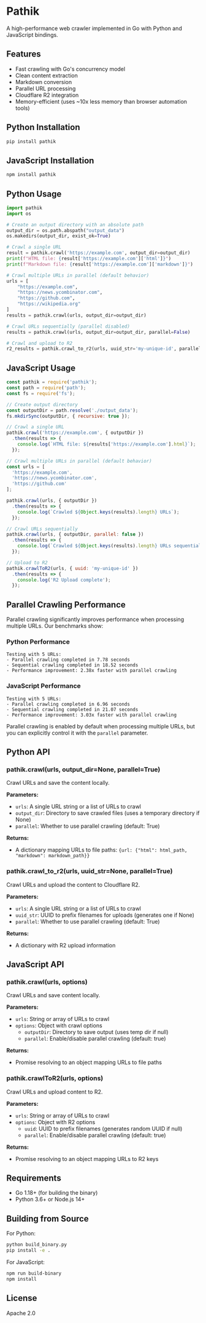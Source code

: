 # Pathik

A high-performance web crawler implemented in Go with Python and JavaScript bindings.

## Features

- Fast crawling with Go's concurrency model
- Clean content extraction
- Markdown conversion
- Parallel URL processing
- Cloudflare R2 integration
- Memory-efficient (uses ~10x less memory than browser automation tools)

## Python Installation

```bash
pip install pathik
```

## JavaScript Installation

```bash
npm install pathik
```

## Python Usage

```python
import pathik
import os

# Create an output directory with an absolute path
output_dir = os.path.abspath("output_data")
os.makedirs(output_dir, exist_ok=True)

# Crawl a single URL
result = pathik.crawl('https://example.com', output_dir=output_dir)
print(f"HTML file: {result['https://example.com']['html']}")
print(f"Markdown file: {result['https://example.com']['markdown']}")

# Crawl multiple URLs in parallel (default behavior)
urls = [
    "https://example.com",
    "https://news.ycombinator.com",
    "https://github.com",
    "https://wikipedia.org"
]
results = pathik.crawl(urls, output_dir=output_dir)

# Crawl URLs sequentially (parallel disabled)
results = pathik.crawl(urls, output_dir=output_dir, parallel=False)

# Crawl and upload to R2
r2_results = pathik.crawl_to_r2(urls, uuid_str='my-unique-id', parallel=True)
```

## JavaScript Usage

```javascript
const pathik = require('pathik');
const path = require('path');
const fs = require('fs');

// Create output directory
const outputDir = path.resolve('./output_data');
fs.mkdirSync(outputDir, { recursive: true });

// Crawl a single URL
pathik.crawl('https://example.com', { outputDir })
  .then(results => {
    console.log(`HTML file: ${results['https://example.com'].html}`);
  });

// Crawl multiple URLs in parallel (default behavior)
const urls = [
  'https://example.com',
  'https://news.ycombinator.com',
  'https://github.com'
];

pathik.crawl(urls, { outputDir })
  .then(results => {
    console.log(`Crawled ${Object.keys(results).length} URLs`);
  });

// Crawl URLs sequentially
pathik.crawl(urls, { outputDir, parallel: false })
  .then(results => {
    console.log(`Crawled ${Object.keys(results).length} URLs sequentially`);
  });

// Upload to R2
pathik.crawlToR2(urls, { uuid: 'my-unique-id' })
  .then(results => {
    console.log('R2 Upload complete');
  });
```

## Parallel Crawling Performance

Parallel crawling significantly improves performance when processing multiple URLs. Our benchmarks show:

### Python Performance

```
Testing with 5 URLs:
- Parallel crawling completed in 7.78 seconds
- Sequential crawling completed in 18.52 seconds
- Performance improvement: 2.38x faster with parallel crawling
```

### JavaScript Performance

```
Testing with 5 URLs:
- Parallel crawling completed in 6.96 seconds
- Sequential crawling completed in 21.07 seconds
- Performance improvement: 3.03x faster with parallel crawling
```

Parallel crawling is enabled by default when processing multiple URLs, but you can explicitly control it with the `parallel` parameter.

## Python API

### pathik.crawl(urls, output_dir=None, parallel=True)

Crawl URLs and save the content locally.

**Parameters:**
- `urls`: A single URL string or a list of URLs to crawl
- `output_dir`: Directory to save crawled files (uses a temporary directory if None)
- `parallel`: Whether to use parallel crawling (default: True)

**Returns:**
- A dictionary mapping URLs to file paths: `{url: {"html": html_path, "markdown": markdown_path}}`

### pathik.crawl_to_r2(urls, uuid_str=None, parallel=True)

Crawl URLs and upload the content to Cloudflare R2.

**Parameters:**
- `urls`: A single URL string or a list of URLs to crawl
- `uuid_str`: UUID to prefix filenames for uploads (generates one if None)
- `parallel`: Whether to use parallel crawling (default: True)

**Returns:**
- A dictionary with R2 upload information

## JavaScript API

### pathik.crawl(urls, options)

Crawl URLs and save content locally.

**Parameters:**
- `urls`: String or array of URLs to crawl
- `options`: Object with crawl options
  - `outputDir`: Directory to save output (uses temp dir if null)
  - `parallel`: Enable/disable parallel crawling (default: true)

**Returns:**
- Promise resolving to an object mapping URLs to file paths

### pathik.crawlToR2(urls, options)

Crawl URLs and upload content to R2.

**Parameters:**
- `urls`: String or array of URLs to crawl
- `options`: Object with R2 options
  - `uuid`: UUID to prefix filenames (generates random UUID if null)
  - `parallel`: Enable/disable parallel crawling (default: true)

**Returns:**
- Promise resolving to an object mapping URLs to R2 keys

## Requirements

- Go 1.18+ (for building the binary)
- Python 3.6+ or Node.js 14+

## Building from Source

For Python:
```bash
python build_binary.py
pip install -e .
```

For JavaScript:
```bash
npm run build-binary
npm install
```

## License

Apache 2.0 